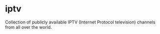 # iptv
Collection of publicly available IPTV (Internet Protocol television) channels from all over the world.
